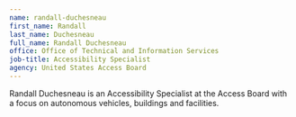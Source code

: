 ```yaml
---
name: randall-duchesneau
first_name: Randall
last_name: Duchesneau
full_name: Randall Duchesneau
office: Office of Technical and Information Services
job-title: Accessibility Specialist
agency: United States Access Board
---
```

Randall Duchesneau is an Accessibility Specialist at the Access Board with a focus on autonomous vehicles, buildings and facilities. 

